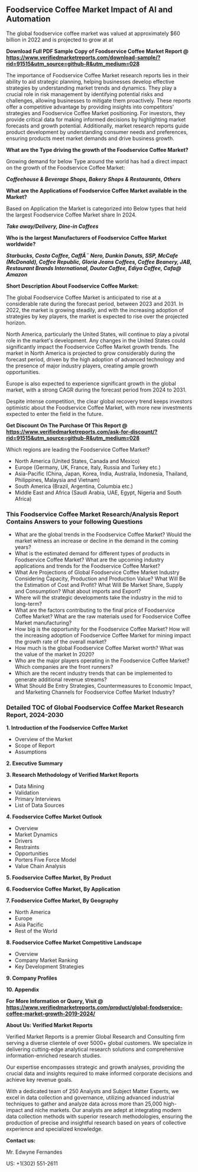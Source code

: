 <h2>Foodservice Coffee Market Impact of AI and Automation</h2><p>The global foodservice coffee market was valued at approximately $60 billion in 2022 and is projected to grow at at</p><p id="" class=""><strong>Download Full PDF Sample Copy of Foodservice Coffee Market Report @ <a href="https://www.verifiedmarketreports.com/download-sample/?rid=91515&utm_source=github-R&utm_medium=028" target="_blank">https://www.verifiedmarketreports.com/download-sample/?rid=91515&utm_source=github-R&utm_medium=028</a></strong></p><p>The importance of&nbsp;Foodservice Coffee Market research reports lies in their ability to aid strategic planning, helping businesses develop effective strategies by understanding market trends and dynamics. They play a crucial role in risk management by identifying potential risks and challenges, allowing businesses to mitigate them proactively. These reports offer a competitive advantage by providing insights into competitors' strategies and Foodservice Coffee Market positioning. For investors, they provide critical data for making informed decisions by highlighting market forecasts and growth potential. Additionally, market research reports guide product development by understanding consumer needs and preferences, ensuring products meet market demands and drive business growth.</p><p><strong>What are the&nbsp;Type driving the growth of the Foodservice Coffee Market?</strong></p><p id="" class="">Growing demand for below Type around the world has had a direct impact on the growth of the Foodservice Coffee Market:</p><em><strong>Coffeehouse & Beverage Shops, Bakery Shops & Restaurants, Others</strong></em></p><strong>What are the&nbsp;Applications&nbsp;of Foodservice Coffee Market available in the Market?</strong></p><p id="" class="">Based on Application the Market is categorized into Below types that held the largest Foodservice Coffee Market share In 2024.</p><em><strong>Take away/Delivery, Dine-in Coffees</strong></em></p><strong>Who is the largest Manufacturers of Foodservice Coffee Market worldwide?</strong></p><p><em><strong>Starbucks, Costa Coffee, CaffÃ¨ Nero, Dunkin Donuts, SSP, McCafe (McDonald), Coffee Republic, Gloria Jeans Coffees, Coffee Beanery, JAB, Restaurant Brands International, Doutor Coffee, Ediya Coffee, Cafa@ Amazon</strong></em></p><p id="" class=""><strong>Short Description About Foodservice Coffee Market:</strong></p><p>The global Foodservice Coffee Market is anticipated to rise at a considerable rate during the forecast period, between 2023 and 2031. In 2022, the market is growing steadily, and with the increasing adoption of strategies by key players, the market is expected to rise over the projected horizon.</p><p>North America, particularly the United States, will continue to play a pivotal role in the market's development. Any changes in the United States could significantly impact the Foodservice Coffee Market growth trends. The market in North America is projected to grow considerably during the forecast period, driven by the high adoption of advanced technology and the presence of major industry players, creating ample growth opportunities.</p><p>Europe is also expected to experience significant growth in the global market, with a strong CAGR during the forecast period from 2024 to 2031.</p><p>Despite intense competition, the clear global recovery trend keeps investors optimistic about the Foodservice Coffee Market, with more new investments expected to enter the field in the future.</p><p id="" class=""><strong>Get Discount On The Purchase Of This Report @ <a href="https://www.verifiedmarketreports.com/ask-for-discount/?rid=91515&utm_source=github-R&utm_medium=028" target="_blank">https://www.verifiedmarketreports.com/ask-for-discount/?rid=91515&utm_source=github-R&utm_medium=028</a></strong></p>Which regions are leading the Foodservice Coffee Market?</p><ul><li>North America (United States, Canada and Mexico)</li><li>Europe (Germany, UK, France, Italy, Russia and Turkey etc.)</li><li>Asia-Pacific (China, Japan, Korea, India, Australia, Indonesia, Thailand, Philippines, Malaysia and Vietnam)</li><li>South America (Brazil, Argentina, Columbia etc.)</li><li>Middle East and Africa (Saudi Arabia, UAE, Egypt, Nigeria and South Africa)</li></ul><h3 id="" class="">This Foodservice Coffee Market Research/Analysis Report Contains Answers to your following Questions</h3><ul><li>What are the global trends in the Foodservice Coffee Market? Would the market witness an increase or decline in the demand in the coming years?</li><li>What is the estimated demand for different types of products in Foodservice Coffee Market? What are the upcoming industry applications and trends for the Foodservice Coffee Market?</li><li>What Are Projections of Global Foodservice Coffee Market Industry Considering Capacity, Production and Production Value? What Will Be the Estimation of Cost and Profit? What Will Be Market Share, Supply and Consumption? What about imports and Export?</li><li>Where will the strategic developments take the industry in the mid to long-term?</li><li>What are the factors contributing to the final price of Foodservice Coffee Market? What are the raw materials used for Foodservice Coffee Market manufacturing?</li><li>How big is the opportunity for the Foodservice Coffee Market? How will the increasing adoption of Foodservice Coffee Market for mining impact the growth rate of the overall market?</li><li>How much is the global Foodservice Coffee Market worth? What was the value of the market In 2020?</li><li>Who are the major players operating in the Foodservice Coffee Market? Which companies are the front runners?</li><li>Which are the recent industry trends that can be implemented to generate additional revenue streams?</li><li>What Should Be Entry Strategies, Countermeasures to Economic Impact, and Marketing Channels for Foodservice Coffee Market Industry?</li></ul><h3 id="" class="">Detailed TOC of Global Foodservice Coffee Market Research Report, 2024-2030</h3><p id="" class=""><strong>1. Introduction of the Foodservice Coffee Market</strong></p><ul><li>Overview of the Market</li><li>Scope of Report</li><li>Assumptions</li></ul><p id="" class=""><strong>2. Executive Summary</strong></p><p id="" class=""><strong>3. Research Methodology of Verified Market Reports</strong></p><ul><li>Data Mining</li><li>Validation</li><li>Primary Interviews</li><li>List of Data Sources</li></ul><p id="" class=""><strong>4. Foodservice Coffee Market Outlook</strong></p><ul><li>Overview</li><li>Market Dynamics</li><li>Drivers</li><li>Restraints</li><li>Opportunities</li><li>Porters Five Force Model</li><li>Value Chain Analysis</li></ul><p id="" class=""><strong>5. Foodservice Coffee Market, By Product</strong></p><p id="" class=""><strong>6. Foodservice Coffee Market, By Application</strong></p><p id="" class=""><strong>7. Foodservice Coffee Market, By Geography</strong></p><ul><li>North America</li><li>Europe</li><li>Asia Pacific</li><li>Rest of the World</li></ul><p id="" class=""><strong>8. Foodservice Coffee Market Competitive Landscape</strong></p><ul><li>Overview</li><li>Company Market Ranking</li><li>Key Development Strategies</li></ul><p id="" class=""><strong>9. Company Profiles</strong></p><p id="" class=""><strong>10. Appendix</strong></p><p id="" class=""><strong>For More Information or Query, Visit @ <a href="https://www.verifiedmarketreports.com/product/global-foodservice-coffee-market-growth-2019-2024/" target="_blank">https://www.verifiedmarketreports.com/product/global-foodservice-coffee-market-growth-2019-2024/</a></strong></p><p id="" class=""><strong>About Us: Verified Market Reports</strong></p><p id="" class="">Verified Market Reports is a premier Global Research and Consulting firm serving a diverse clientele of over 5000+ global customers. We specialize in delivering cutting-edge analytical research solutions and comprehensive information-enriched research studies.</p><p id="" class="">Our expertise encompasses strategic and growth analyses, providing the crucial data and insights required to make informed corporate decisions and achieve key revenue goals.</p><p id="" class="">With a dedicated team of 250 Analysts and Subject Matter Experts, we excel in data collection and governance, utilizing advanced industrial techniques to gather and analyze data across more than 25,000 high-impact and niche markets. Our analysts are adept at integrating modern data collection methods with superior research methodologies, ensuring the production of precise and insightful research based on years of collective experience and specialized knowledge.</p><p id="" class=""><strong>Contact us:</strong></p><p id="" class="">Mr. Edwyne Fernandes</p><p id="" class="">US: +1(302) 551-2611</p>